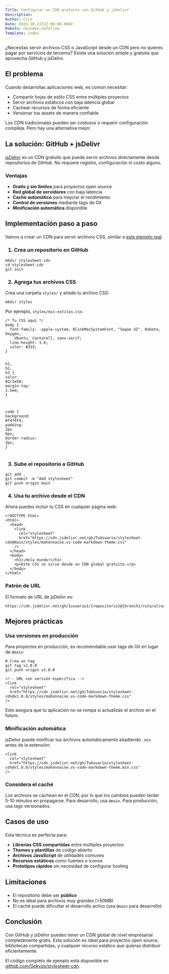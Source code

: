 ```yaml
---
Title: Configurar un CDN gratuito con GitHub y jsDelivr
Description: 
Author: Ciro
Date: 2025-10-21T22:00:00.000Z
Robots: noindex,nofollow
Template: index
---
```

<p>¿Necesitas servir archivos CSS o JavaScript desde un CDN pero no quieres pagar por servicios de terceros? Existe una solución simple y gratuita que aprovecha GitHub y jsDelivr.</p>

<h2>
  
  
  El problema
</h2>

<p>Cuando desarrollas aplicaciones web, es común necesitar:</p>

<ul>
<li>Compartir hojas de estilo CSS entre múltiples proyectos</li>
<li>Servir archivos estáticos con baja latencia global</li>
<li>Cachear recursos de forma eficiente</li>
<li>Versionar tus assets de manera confiable</li>
</ul>

<p>Los CDN tradicionales pueden ser costosos o requerir configuración compleja. Pero hay una alternativa mejor.</p>

<h2>
  
  
  La solución: GitHub + jsDelivr
</h2>

<p><a href="https://www.jsdelivr.com/" rel="noopener noreferrer">jsDelivr</a> es un CDN gratuito que puede servir archivos directamente desde repositorios de GitHub. No requiere registro, configuración ni costo alguno.</p>

<h3>
  
  
  Ventajas
</h3>

<ul>
<li>
<strong>Gratis y sin límites</strong> para proyectos open source</li>
<li>
<strong>Red global de servidores</strong> con baja latencia</li>
<li>
<strong>Caché automático</strong> para mejorar el rendimiento</li>
<li>
<strong>Control de versiones</strong> mediante tags de Git</li>
<li>
<strong>Minificación automática</strong> disponible</li>
</ul>

<h2>
  
  
  Implementación paso a paso
</h2>

<p>Vamos a crear un CDN para servir archivos CSS, similar a <a href="https://github.com/Gekyzo/stylesheet-cdn" rel="noopener noreferrer">este ejemplo real</a>.</p>

<h3>
  
  
  1. Crea un repositorio en GitHub
</h3>



<div class="highlight js-code-highlight">
<pre class="highlight shell"><code><span class="nb">mkdir </span>stylesheet-cdn
<span class="nb">cd </span>stylesheet-cdn
git init
</code></pre>

</div>



<h3>
  
  
  2. Agrega tus archivos CSS
</h3>

<p>Crea una carpeta <code>styles/</code> y añade tu archivo CSS:<br>
</p>

<div class="highlight js-code-highlight">
<pre class="highlight shell"><code><span class="nb">mkdir </span>styles
</code></pre>

</div>



<p>Por ejemplo, <code>styles/mis-estilos.css</code>:<br>
</p>

<div class="highlight js-code-highlight">
<pre class="highlight css"><code><span class="c">/* Tu CSS aquí */</span>
<span class="nt">body</span> <span class="p">{</span>
  <span class="nl">font-family</span><span class="p">:</span> <span class="n">-apple-system</span><span class="p">,</span> <span class="n">BlinkMacSystemFont</span><span class="p">,</span> <span class="s1">"Segoe UI"</span><span class="p">,</span> <span class="n">Roboto</span><span class="p">,</span> <span class="n">Oxygen</span><span class="p">,</span>
    <span class="n">Ubuntu</span><span class="p">,</span> <span class="n">Cantarell</span><span class="p">,</span> <span class="nb">sans-serif</span><span class="p">;</span>
  <span class="nl">line-height</span><span class="p">:</span> <span class="m">1.6</span><span class="p">;</span>
  <span class="nl">color</span><span class="p">:</span> <span class="m">#333</span><span class="p">;</span>
<span class="p">}</span>

<span class="nt">h1</span><span class="o">,</span>
<span class="nt">h2</span><span class="o">,</span>
<span class="nt">h3</span> <span class="p">{</span>
  <span class="nl">color</span><span class="p">:</span> <span class="m">#2c3e50</span><span class="p">;</span>
  <span class="nl">margin-top</span><span class="p">:</span> <span class="m">1.5em</span><span class="p">;</span>
<span class="p">}</span>

<span class="nt">code</span> <span class="p">{</span>
  <span class="nl">background</span><span class="p">:</span> <span class="m">#f4f4f4</span><span class="p">;</span>
  <span class="nl">padding</span><span class="p">:</span> <span class="m">2px</span> <span class="m">6px</span><span class="p">;</span>
  <span class="nl">border-radius</span><span class="p">:</span> <span class="m">3px</span><span class="p">;</span>
<span class="p">}</span>
</code></pre>

</div>



<h3>
  
  
  3. Sube el repositorio a GitHub
</h3>



<div class="highlight js-code-highlight">
<pre class="highlight shell"><code>git add <span class="nb">.</span>
git commit <span class="nt">-m</span> <span class="s2">"Add stylesheet"</span>
git push origin main
</code></pre>

</div>



<h3>
  
  
  4. Usa tu archivo desde el CDN
</h3>

<p>Ahora puedes incluir tu CSS en cualquier página web:<br>
</p>

<div class="highlight js-code-highlight">
<pre class="highlight html"><code><span class="cp">&lt;!DOCTYPE html&gt;</span>
<span class="nt">&lt;html&gt;</span>
  <span class="nt">&lt;head&gt;</span>
    <span class="nt">&lt;link</span>
      <span class="na">rel=</span><span class="s">"stylesheet"</span>
      <span class="na">href=</span><span class="s">"https://cdn.jsdelivr.net/gh/TuUsuario/stylesheet-cdn@main/styles/mahonnaise.vs-code-markdown-theme.css"</span>
    <span class="nt">/&gt;</span>
  <span class="nt">&lt;/head&gt;</span>
  <span class="nt">&lt;body&gt;</span>
    <span class="nt">&lt;h1&gt;</span>¡Hola mundo!<span class="nt">&lt;/h1&gt;</span>
    <span class="nt">&lt;p&gt;</span>Este CSS se sirve desde un CDN global gratuito.<span class="nt">&lt;/p&gt;</span>
  <span class="nt">&lt;/body&gt;</span>
<span class="nt">&lt;/html&gt;</span>
</code></pre>

</div>



<h3>
  
  
  Patrón de URL
</h3>

<p>El formato de URL de jsDelivr es:<br>
</p>

<div class="highlight js-code-highlight">
<pre class="highlight plaintext"><code>https://cdn.jsdelivr.net/gh/{usuario}/{repositorio}@{branch}/ruta/al/archivo
</code></pre>

</div>



<h2>
  
  
  Mejores prácticas
</h2>

<h3>
  
  
  Usa versiones en producción
</h3>

<p>Para proyectos en producción, es recomendable usar tags de Git en lugar de <code>@main</code>:<br>
</p>

<div class="highlight js-code-highlight">
<pre class="highlight shell"><code><span class="c"># Crea un tag</span>
git tag v1.0.0
git push origin v1.0.0
</code></pre>

</div>





<div class="highlight js-code-highlight">
<pre class="highlight html"><code><span class="c">&lt;!-- URL con versión específica --&gt;</span>
<span class="nt">&lt;link</span>
  <span class="na">rel=</span><span class="s">"stylesheet"</span>
  <span class="na">href=</span><span class="s">"https://cdn.jsdelivr.net/gh/TuUsuario/stylesheet-cdn@v1.0.0/styles/mahonnaise.vs-code-markdown-theme.css"</span>
<span class="nt">/&gt;</span>
</code></pre>

</div>



<p>Esto asegura que tu aplicación no se rompa si actualizas el archivo en el futuro.</p>

<h3>
  
  
  Minificación automática
</h3>

<p>jsDelivr puede minificar tus archivos automáticamente añadiendo <code>.min</code> antes de la extensión:<br>
</p>

<div class="highlight js-code-highlight">
<pre class="highlight html"><code><span class="nt">&lt;link</span>
  <span class="na">rel=</span><span class="s">"stylesheet"</span>
  <span class="na">href=</span><span class="s">"https://cdn.jsdelivr.net/gh/TuUsuario/stylesheet-cdn@v1.0.0/styles/mahonnaise.vs-code-markdown-theme.min.css"</span>
<span class="nt">/&gt;</span>
</code></pre>

</div>



<h3>
  
  
  Considera el caché
</h3>

<p>Los archivos se cachean en el CDN, por lo que los cambios pueden tardar 5-10 minutos en propagarse. Para desarrollo, usa <code>@main</code>. Para producción, usa tags versionados.</p>

<h2>
  
  
  Casos de uso
</h2>

<p>Esta técnica es perfecta para:</p>

<ul>
<li>
<strong>Librerías CSS compartidas</strong> entre múltiples proyectos</li>
<li>
<strong>Themes y plantillas</strong> de código abierto</li>
<li>
<strong>Archivos JavaScript</strong> de utilidades comunes</li>
<li>
<strong>Recursos estáticos</strong> como fuentes o iconos</li>
<li>
<strong>Prototipos rápidos</strong> sin necesidad de configurar hosting</li>
</ul>

<h2>
  
  
  Limitaciones
</h2>

<ul>
<li>El repositorio debe ser <strong>público</strong>
</li>
<li>No es ideal para archivos muy grandes (&gt;50MB)</li>
<li>El caché puede dificultar el desarrollo activo (usa <code>@main</code> para desarrollo)</li>
</ul>

<h2>
  
  
  Conclusión
</h2>

<p>Con GitHub y jsDelivr puedes tener un CDN global de nivel empresarial completamente gratis. Esta solución es ideal para proyectos open source, bibliotecas compartidas, y cualquier recurso estático que quieras distribuir eficientemente.</p>

<p>El código completo de ejemplo está disponible en <a href="https://github.com/Gekyzo/stylesheet-cdn" rel="noopener noreferrer">github.com/Gekyzo/stylesheet-cdn</a>.</p>

